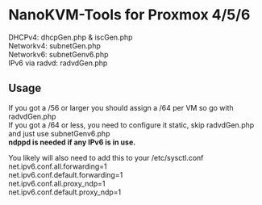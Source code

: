 # NanoKVM-Tools for Proxmox 4/5/6

DHCPv4: dhcpGen.php & iscGen.php<br>
Networkv4: subnetGen.php<br>
Networkv6: subnetGenv6.php<br>
IPv6 via radvd: radvdGen.php<br>

## Usage
If you got a /56 or larger you should assign a /64 per VM so go with radvdGen.php<br>
If you got a /64 or less, you need to configure it static, skip radvdGen.php and just use subnetGenv6.php<br>
**ndppd is needed if any IPv6 is in use.**

You likely will also need to add this to your /etc/sysctl.conf<br>
net.ipv6.conf.all.forwarding=1<br>
net.ipv6.conf.default.forwarding=1<br>
net.ipv6.conf.all.proxy_ndp=1<br>
net.ipv6.conf.default.proxy_ndp=1<br>
